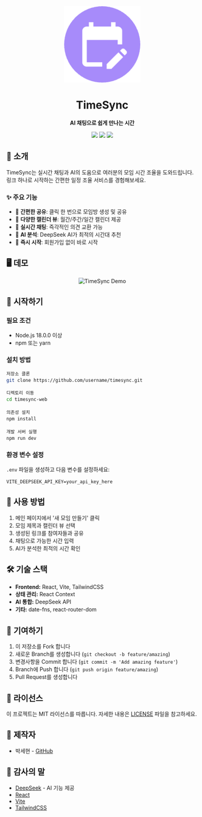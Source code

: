 <div align="center">
  <img src="public/logo.png" alt="TimeSync Logo" width="200"/>
  <h1>TimeSync</h1>
  <p>
    <b>AI 채팅으로 쉽게 만나는 시간</b>
  </p>
  <p>
    <img src="https://img.shields.io/badge/React-61DAFB?style=flat-square&logo=React&logoColor=black"/>
    <img src="https://img.shields.io/badge/Vite-646CFF?style=flat-square&logo=Vite&logoColor=white"/>
    <img src="https://img.shields.io/badge/Tailwind_CSS-38B2AC?style=flat-square&logo=tailwind-css&logoColor=white"/>
  </p>
</div>

## 📝 소개

TimeSync는 실시간 채팅과 AI의 도움으로 여러분의 모임 시간 조율을 도와드립니다. 
링크 하나로 시작하는 간편한 일정 조율 서비스를 경험해보세요.

### ✨ 주요 기능

- 🔗 **간편한 공유**: 클릭 한 번으로 모임방 생성 및 공유
- 📅 **다양한 캘린더 뷰**: 월간/주간/일간 캘린더 제공
- 💬 **실시간 채팅**: 즉각적인 의견 교환 가능
- 🤖 **AI 분석**: DeepSeek AI가 최적의 시간대 추천
- 🎯 **즉시 시작**: 회원가입 없이 바로 시작

## 🖥️ 데모

<div align="center">
  <img src="docs/images/demo.gif" alt="TimeSync Demo" width="600"/>
</div>

## 🚀 시작하기

### 필요 조건

- Node.js 18.0.0 이상
- npm 또는 yarn

### 설치 방법

```bash
저장소 클론
git clone https://github.com/username/timesync.git

디렉토리 이동
cd timesync-web

의존성 설치
npm install

개발 서버 실행
npm run dev
```

### 환경 변수 설정

`.env` 파일을 생성하고 다음 변수를 설정하세요:

```plaintext
VITE_DEEPSEEK_API_KEY=your_api_key_here
```

## 📱 사용 방법

1. 메인 페이지에서 '새 모임 만들기' 클릭
2. 모임 제목과 캘린더 뷰 선택
3. 생성된 링크를 참여자들과 공유
4. 채팅으로 가능한 시간 입력
5. AI가 분석한 최적의 시간 확인

## 🛠️ 기술 스택

- **Frontend:** React, Vite, TailwindCSS
- **상태 관리:** React Context
- **AI 통합:** DeepSeek API
- **기타:** date-fns, react-router-dom

## 🤝 기여하기

1. 이 저장소를 Fork 합니다
2. 새로운 Branch를 생성합니다 (`git checkout -b feature/amazing`)
3. 변경사항을 Commit 합니다 (`git commit -m 'Add amazing feature'`)
4. Branch에 Push 합니다 (`git push origin feature/amazing`)
5. Pull Request를 생성합니다

## 📄 라이선스

이 프로젝트는 MIT 라이선스를 따릅니다. 자세한 내용은 [LICENSE](LICENSE) 파일을 참고하세요.

## 👥 제작자

- 박세현 - [GitHub](https://github.com/gepetton)

## 🙏 감사의 말

- [DeepSeek](https://deepseek.com) - AI 기능 제공
- [React](https://reactjs.org)
- [Vite](https://vitejs.dev)
- [TailwindCSS](https://tailwindcss.com)